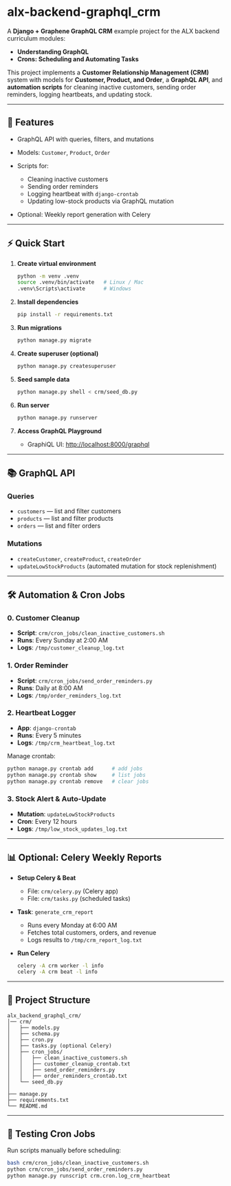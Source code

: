 # alx-backend-graphql_crm

A **Django + Graphene GraphQL CRM** example project for the ALX backend curriculum modules:

- **Understanding GraphQL**
- **Crons: Scheduling and Automating Tasks**

This project implements a **Customer Relationship Management (CRM)** system with models for **Customer, Product, and Order**, a **GraphQL API**, and **automation scripts** for cleaning inactive customers, sending order reminders, logging heartbeats, and updating stock.

---

## 🚀 Features

- GraphQL API with queries, filters, and mutations
- Models: `Customer`, `Product`, `Order`
- Scripts for:

  - Cleaning inactive customers
  - Sending order reminders
  - Logging heartbeat with `django-crontab`
  - Updating low-stock products via GraphQL mutation

- Optional: Weekly report generation with Celery

---

## ⚡ Quick Start

1. **Create virtual environment**

   ```bash
   python -m venv .venv
   source .venv/bin/activate   # Linux / Mac
   .venv\Scripts\activate      # Windows
   ```

2. **Install dependencies**

   ```bash
   pip install -r requirements.txt
   ```

3. **Run migrations**

   ```bash
   python manage.py migrate
   ```

4. **Create superuser (optional)**

   ```bash
   python manage.py createsuperuser
   ```

5. **Seed sample data**

   ```bash
   python manage.py shell < crm/seed_db.py
   ```

6. **Run server**

   ```bash
   python manage.py runserver
   ```

7. **Access GraphQL Playground**

   - GraphiQL UI: [http://localhost:8000/graphql](http://localhost:8000/graphql)

---

## 📚 GraphQL API

### Queries

- `customers` — list and filter customers
- `products` — list and filter products
- `orders` — list and filter orders

### Mutations

- `createCustomer`, `createProduct`, `createOrder`
- `updateLowStockProducts` (automated mutation for stock replenishment)

---

## 🛠️ Automation & Cron Jobs

### 0. Customer Cleanup

- **Script**: `crm/cron_jobs/clean_inactive_customers.sh`
- **Runs**: Every Sunday at 2:00 AM
- **Logs**: `/tmp/customer_cleanup_log.txt`

### 1. Order Reminder

- **Script**: `crm/cron_jobs/send_order_reminders.py`
- **Runs**: Daily at 8:00 AM
- **Logs**: `/tmp/order_reminders_log.txt`

### 2. Heartbeat Logger

- **App**: `django-crontab`
- **Runs**: Every 5 minutes
- **Logs**: `/tmp/crm_heartbeat_log.txt`

Manage crontab:

```bash
python manage.py crontab add      # add jobs
python manage.py crontab show     # list jobs
python manage.py crontab remove   # clear jobs
```

### 3. Stock Alert & Auto-Update

- **Mutation**: `updateLowStockProducts`
- **Cron**: Every 12 hours
- **Logs**: `/tmp/low_stock_updates_log.txt`

---

## 📊 Optional: Celery Weekly Reports

- **Setup Celery & Beat**

  - File: `crm/celery.py` (Celery app)
  - File: `crm/tasks.py` (scheduled tasks)

- **Task**: `generate_crm_report`

  - Runs every Monday at 6:00 AM
  - Fetches total customers, orders, and revenue
  - Logs results to `/tmp/crm_report_log.txt`

- **Run Celery**

  ```bash
  celery -A crm worker -l info
  celery -A crm beat -l info
  ```

---

## 📂 Project Structure

```
alx_backend_graphql_crm/
│── crm/
│   ├── models.py
│   ├── schema.py
│   ├── cron.py
│   ├── tasks.py (optional Celery)
│   ├── cron_jobs/
│   │   ├── clean_inactive_customers.sh
│   │   ├── customer_cleanup_crontab.txt
│   │   ├── send_order_reminders.py
│   │   ├── order_reminders_crontab.txt
│   └── seed_db.py
│
├── manage.py
├── requirements.txt
└── README.md
```

---

## 🧪 Testing Cron Jobs

Run scripts manually before scheduling:

```bash
bash crm/cron_jobs/clean_inactive_customers.sh
python crm/cron_jobs/send_order_reminders.py
python manage.py runscript crm.cron.log_crm_heartbeat
```
